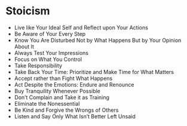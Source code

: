 # Stoicism

- Live like Your Ideal Self and Reflect upon Your Actions
- Be Aware of Your Every Step
- Know You Are Disturbed Not by What Happens But by Your Opinion About It
- Always Test Your Impressions
- Focus on What You Control
- Take Responsibility
- Take Back Your Time: Prioritize and Make Time for What Matters
- Accept rather than Fight What Happens
- Act Despite the Emotions: Endure and Renounce
- Buy Tranquility Whenever Possible
- Don’t Complain and Take it as Training
- Eliminate the Nonessential
- Be Kind and Forgive the Wrongs of Others
- Listen and Say Only What Isn’t Better Left Unsaid